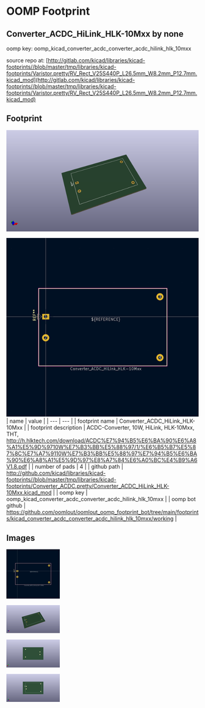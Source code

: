 # OOMP Footprint  
## Converter_ACDC_HiLink_HLK-10Mxx  by none  
  
oomp key: oomp_kicad_converter_acdc_converter_acdc_hilink_hlk_10mxx  
  
source repo at: [http://gitlab.com/kicad/libraries/kicad-footprints//blob/master/tmp/libraries/kicad-footprints/Varistor.pretty/RV_Rect_V25S440P_L26.5mm_W8.2mm_P12.7mm.kicad_mod](http://gitlab.com/kicad/libraries/kicad-footprints//blob/master/tmp/libraries/kicad-footprints/Varistor.pretty/RV_Rect_V25S440P_L26.5mm_W8.2mm_P12.7mm.kicad_mod)  
## Footprint  
  
[![working_kicad_pcb_3d.png](working_kicad_pcb_3d_600.png)](working_kicad_pcb_3d.png)  
  
[![working.png](working_600.png)](working.png)  
| name | value | 
| --- | --- | 
| footprint name | Converter_ACDC_HiLink_HLK-10Mxx | 
| footprint description | ACDC-Converter, 10W, HiLink, HLK-10Mxx, THT, http://h.hlktech.com/download/ACDC%E7%94%B5%E6%BA%90%E6%A8%A1%E5%9D%9710W%E7%B3%BB%E5%88%97/1/%E6%B5%B7%E5%87%8C%E7%A7%9110W%E7%B3%BB%E5%88%97%E7%94%B5%E6%BA%90%E6%A8%A1%E5%9D%97%E8%A7%84%E6%A0%BC%E4%B9%A6V1.8.pdf | 
| number of pads | 4 | 
| github path | http://github.com/kicad/libraries/kicad-footprints//blob/master/tmp/libraries/kicad-footprints/Converter_ACDC.pretty/Converter_ACDC_HiLink_HLK-10Mxx.kicad_mod | 
| oomp key | oomp_kicad_converter_acdc_converter_acdc_hilink_hlk_10mxx | 
| oomp bot github | https://github.com/oomlout/oomlout_oomp_footprint_bot/tree/main/footprints/kicad_converter_acdc_converter_acdc_hilink_hlk_10mxx/working | 
## Images  
  
[![working.png](working_140.png)](working.png)  
  
[![working_kicad_pcb_3d.png](working_kicad_pcb_3d_140.png)](working_kicad_pcb_3d.png)  
  
[![working_kicad_pcb_3d_back.png](working_kicad_pcb_3d_back_140.png)](working_kicad_pcb_3d_back.png)  
  
[![working_kicad_pcb_3d_front.png](working_kicad_pcb_3d_front_140.png)](working_kicad_pcb_3d_front.png)  
